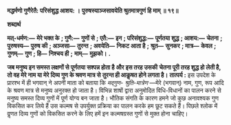 **मद्धर्मणो गुणैरेतै: परिसंशुद्ध आशय: ।** **पुरुषस्याञ्जसावयेति श्रुतमात्रगुणं हि माम् ॥ १९॥** 

**शब्दार्थ** 

**मत्-धर्मण:—** **मेरे भक्त के** **; गुणै:—** **गुणों से** **; एतै:—** **इन** **; परिसंशुद्ध:—** **पूर्णतया शुद्ध** **; आशय:—** **चेतना** **; पुरुषस्य—** **पुरुष की** **; अञ्जसा—** **तुरन्त** **; अवयेति—** **निकट आता है** **; श्रुत—** **सुनकर** **; मात्र—** **केवल** **; गुणम्—** **गुण** **; हि—** **निश्चय ही** **;** **माम्—** **मुझको।** **.** 

**जब मनुष्य इन समस्त लक्षणों से पूर्णतया सश्पन्न होता है और इस तरह उसकी** **चेतना पूरी तरह शुद्ध हो लेती है, तो वह मेरे नाम या मेरे दिव्य गुण के श्रवण मात्र से** **तुरन्त ही आकॢषत होने लगता है।** **तात्पर्य :** इस उपदेश के प्रारश्भ में ही भगवान् ने अपनी माता को बताया कि *मद्गुण-* *श्रुति-मात्रेण* —मेरे (भगवान्) नाम, गुण, रूप आदि के श्रवण मात्र से मनुष्य अनुरक्त हो जाता है। विभिन्न शाषों द्वारा अनुमोदित विधि-विधानों का पालन करने से मनुष्य समस्त दिव्य गुणों में पूर्ण योग्य बन जाता है। भौतिक संगति के कारण हमने जो कुछ अनावश्यक गुण विकसित कर लिये हैं उस कल्मष से उपर्युक्त प्रक्रिया का पालन करके हम छूट सकते हैं। पिछले श्लोक में वॢणत दिव्य गुणों को विकसित करने के लिए हमें इन कल्मषग्रस्त गुणों से मुक्त होना चाहिए।  